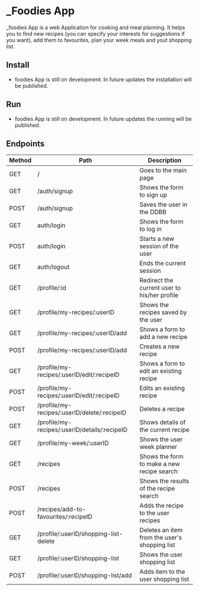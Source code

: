# _Foodies App

_foodies App is a web Application for cooking and meal planning. It helps you to find new recipes (you can specify your interests for suggestions if you want), add them to favourites, plan your week meals and yout shopping list.

## Install

- foodies App is still on development. In future updates the installation will be published.

## Run

- foodies App is still on development. In future updates the running will be published.

## Endpoints


| Method  	    | Path  	|  Description 	|
|---	|---	|---	|
|GET  	| /  	| Goes to the main  page  	|
| GET  	| /auth/signup  	| Shows the form to sign up 	|
| POST  	|  /auth/signup 	| Saves the user in the DDBB  	|
| GET  	| auth/login  	| Shows the form to log in  	|
| POST  	|  auth/login 	| Starts a new session of the user  	|
| GET  	| auth/logout  	| Ends the current session  	|
| GET  	| /profile/:id 	| Redirect the current user to his/her profile  	|
| GET  	| /profile/my-recipes/:userID  	| Shows the recipes saved by the user  	|
| GET  	| /profile/my-recipes/:userID/add  	|  Shows a form to add a new recipe 	|
|  POST 	|   /profile/my-recipes/:userID/add 	|  Creates a new recipe 	|
| GET  	|  /profile/my-recipes/:userID/edit/:recipeID 	| Shows a form to edit an existing recipe|
| POST  	|  /profile/my-recipes/:userID/edit/:recipeID  	| Edits an existing recipe  	|
| POST  	| /profile/my-recipes/:userID/delete/:recipeID  	|  Deletes a recipe 	|
| GET  	| /profile/my-recipes/:userID/details/:recipeID  	| Shows details of the current recipe  	|
|GET   	|/profile/my-week/:userID   	| Shows the user week planner  	|
| GET|/recipes | Shows the form to make a new recipe search|
|POST |/recipes | Shows the results of the recipe search |
| POST|/recipes/add-to-favourites/:recipeID |Adds the recipe to the user recipes |
| GET|/profile/:userID/shopping-list-delete |Deletes an item from the user's shopping list |
|GET |/profile/:userID/shopping-list | Shows the user shopping list | 
| POST|/profile/:userID/shopping-list/add |Adds item to the user shopping list |

